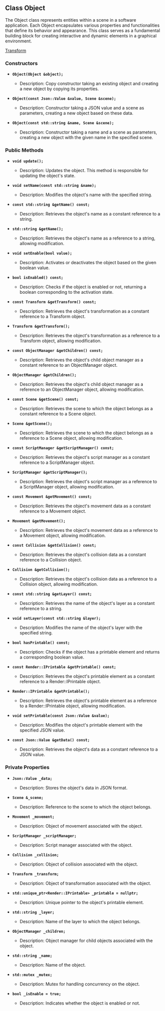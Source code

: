## Class Object
The Object class represents entities within a scene in a software application. Each Object encapsulates various properties and functionalities that define its behavior and appearance. This class serves as a fundamental building block for creating interactive and dynamic elements in a graphical environment.

[Transform](https://github.com/rtipe/GameEngine/blob/main/GameEngine/Object/Transform/Transform.md)




### Constructors

- **`Object(Object &object);`**
    - Description: Copy constructor taking an existing object and creating a new object by copying its properties.

- **`Object(const Json::Value &value, Scene &scene);`**
    - Description: Constructor taking a JSON value and a scene as parameters, creating a new object based on these data.

- **`Object(const std::string &name, Scene &scene);`**
    - Description: Constructor taking a name and a scene as parameters, creating a new object with the given name in the specified scene.

### Public Methods

- **`void update();`**
    - Description: Updates the object. This method is responsible for updating the object's state.

- **`void setName(const std::string &name);`**
    - Description: Modifies the object's name with the specified string.

- **`const std::string &getName() const;`**
    - Description: Retrieves the object's name as a constant reference to a string.

- **`std::string &getName();`**
    - Description: Retrieves the object's name as a reference to a string, allowing modification.

- **`void setEnable(bool value);`**
    - Description: Activates or deactivates the object based on the given boolean value.

- **`bool isEnabled() const;`**
    - Description: Checks if the object is enabled or not, returning a boolean corresponding to the activation state.

- **`const Transform &getTransform() const;`**
    - Description: Retrieves the object's transformation as a constant reference to a Transform object.

- **`Transform &getTransform();`**
    - Description: Retrieves the object's transformation as a reference to a Transform object, allowing modification.

- **`const ObjectManager &getChildren() const;`**
    - Description: Retrieves the object's child object manager as a constant reference to an ObjectManager object.

- **`ObjectManager &getChildren();`**
    - Description: Retrieves the object's child object manager as a reference to an ObjectManager object, allowing modification.

- **`const Scene &getScene() const;`**
    - Description: Retrieves the scene to which the object belongs as a constant reference to a Scene object.

- **`Scene &getScene();`**
    - Description: Retrieves the scene to which the object belongs as a reference to a Scene object, allowing modification.

- **`const ScriptManager &getScriptManager() const;`**
    - Description: Retrieves the object's script manager as a constant reference to a ScriptManager object.

- **`ScriptManager &getScriptManager();`**
    - Description: Retrieves the object's script manager as a reference to a ScriptManager object, allowing modification.

- **`const Movement &getMovement() const;`**
    - Description: Retrieves the object's movement data as a constant reference to a Movement object.

- **`Movement &getMovement();`**
    - Description: Retrieves the object's movement data as a reference to a Movement object, allowing modification.

- **`const Collision &getCollision() const;`**
    - Description: Retrieves the object's collision data as a constant reference to a Collision object.

- **`Collision &getCollision();`**
    - Description: Retrieves the object's collision data as a reference to a Collision object, allowing modification.

- **`const std::string &getLayer() const;`**
    - Description: Retrieves the name of the object's layer as a constant reference to a string.

- **`void setLayer(const std::string &layer);`**
    - Description: Modifies the name of the object's layer with the specified string.

- **`bool hasPrintable() const;`**
    - Description: Checks if the object has a printable element and returns a corresponding boolean value.

- **`const Render::IPrintable &getPrintable() const;`**
    - Description: Retrieves the object's printable element as a constant reference to a Render::IPrintable object.

- **`Render::IPrintable &getPrintable();`**
    - Description: Retrieves the object's printable element as a reference to a Render::IPrintable object, allowing modification.

- **`void setPrintable(const Json::Value &value);`**
    - Description: Modifies the object's printable element with the specified JSON value.

- **`const Json::Value &getData() const;`**
    - Description: Retrieves the object's data as a constant reference to a JSON value.

### Private Properties

- **`Json::Value _data;`**
    - Description: Stores the object's data in JSON format.

- **`Scene &_scene;`**
    - Description: Reference to the scene to which the object belongs.

- **`Movement _movement;`**
    - Description: Object of movement associated with the object.

- **`ScriptManager _scriptManager;`**
    - Description: Script manager associated with the object.

- **`Collision _collision;`**
    - Description: Object of collision associated with the object.

- **`Transform _transform;`**
    - Description: Object of transformation associated with the object.

- **`std::unique_ptr<Render::IPrintable> _printable = nullptr;`**
    - Description: Unique pointer to the object's printable element.

- **`std::string _layer;`**
    - Description: Name of the layer to which the object belongs.

- **`ObjectManager _children;`**
    - Description: Object manager for child objects associated with the object.

- **`std::string _name;`**
    - Description: Name of the object.

- **`std::mutex _mutex;`**
    - Description: Mutex for handling concurrency on the object.

- **`bool _isEnable = true;`**
    - Description: Indicates whether the object is enabled or not.
